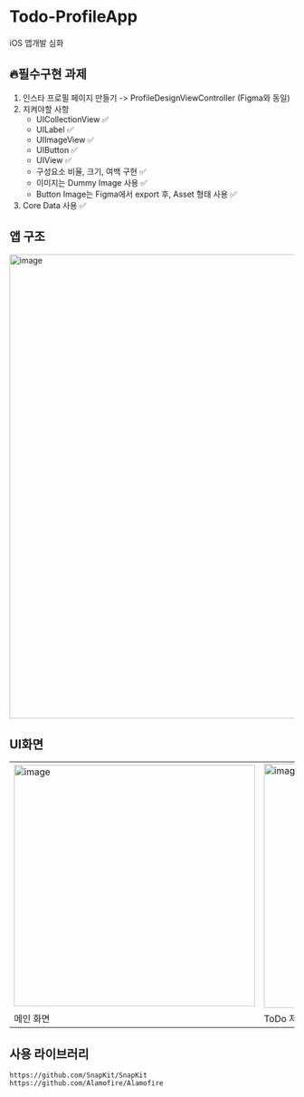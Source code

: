 # Todo-ProfileApp
iOS 앱개발 심화

## 🔥필수구현 과제
1. 인스타 프로필 페이지 만들기 -> ProfileDesignViewController (Figma와 동일)
2. 지켜야할 사항
   - UICollectionView ✅
   - UILabel ✅
   - UIImageView ✅
   - UIButton ✅
   - UIView ✅
   - 구성요소 비율, 크기, 여백 구현 ✅
   - 이미지는 Dummy Image 사용 ✅
   - Button Image는 Figma에서 export 후, Asset 형태 사용 ✅
3. Core Data 사용 ✅
   
## 앱 구조
<img width="820" alt="image" src="https://github.com/NBCp2glet/Todo-ProfileApp/assets/61182499/066ad421-aec7-43c5-ae56-423f499c4525">

## UI화면

<table>
   <tr>
      <td>
        <img width="426" alt="image" src="https://github.com/NBCp2glet/Todo-ProfileApp/assets/61182499/6b2c5fc7-9f4a-4b67-b611-bd220b7fcb55">
      </td>
      <td>
         <img width="431" alt="image" src="https://github.com/NBCp2glet/Todo-ProfileApp/assets/61182499/febc94ed-d5d0-4c5a-bac1-5b50f44700d6">
      </td>
      <td>
         <img width="432" alt="image" src="https://github.com/NBCp2glet/Todo-ProfileApp/assets/61182499/ba861c44-b7d2-45e4-a21c-65efa43e22be">
      </td>
      <td>
         <img width="432" alt="image" src="https://github.com/NBCp2glet/Todo-ProfileApp/assets/61182499/89ead01d-fe39-46f8-95a5-01e67022dd3b">
      </td>
      <td>
         <img width="430" alt="image" src="https://github.com/NBCp2glet/Todo-ProfileApp/assets/61182499/dc80b517-c8fc-4dfa-968c-867a14aabfb3">
      </td>
   </tr>
   <tr>
      <td>
         메인 화면
      </td>
      <td>
         ToDo 저장
      </td>
      <td>
         완료 목록
      </td>
       <td>
         고양이 API 사용
      </td>
       <td>
          프로필 페이지
       </td>
   </tr>
</table>

## 사용 라이브러리
```text
https://github.com/SnapKit/SnapKit
https://github.com/Alamofire/Alamofire
```
